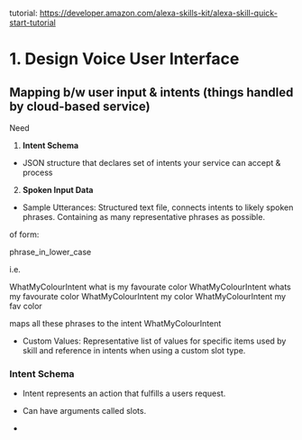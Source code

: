 tutorial: https://developer.amazon.com/alexa-skills-kit/alexa-skill-quick-start-tutorial

# 1. Design Voice User Interface

## Mapping b/w user input & intents (things handled by cloud-based service)

Need

1. **Intent Schema**

- JSON structure that declares set of intents your service can accept & process

2. **Spoken Input Data**

- Sample Utterances: Structured text file, connects intents to likely spoken phrases. Containing as many representative phrases as possible.

of form:

<IntentName> phrase_in_lower_case

i.e.

WhatMyColourIntent what is my favourate color
WhatMyColourIntent whats my favourate color
WhatMyColourIntent my color
WhatMyColourIntent my fav color

maps all these phrases to the intent WhatMyColourIntent

- Custom Values: Representative list of values for specific items used by skill and reference in intents when using a custom slot type.

### Intent Schema

- Intent represents an action that fulfills a users request. 
 
- Can have arguments called slots.

- 

